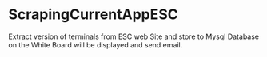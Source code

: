# ScrapingCurrentAppESC
Extract version of terminals from ESC web Site and store to Mysql Database on the White Board will be displayed and send email. 
